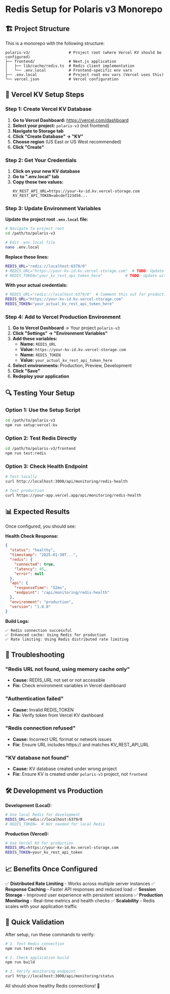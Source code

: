 # Redis Setup for Polaris v3 Monorepo

## 🏗️ Project Structure

This is a monorepo with the following structure:
```
polaris-v3/                 # Project root (where Vercel KV should be configured)
├── frontend/               # Next.js application
│   ├── lib/cache/redis.ts  # Redis client implementation
│   └── .env.local          # Frontend-specific env vars
├── .env.local              # Project root env vars (Vercel uses this)
└── vercel.json             # Vercel configuration
```

## 🚀 Vercel KV Setup Steps

### Step 1: Create Vercel KV Database

1. **Go to Vercel Dashboard:** https://vercel.com/dashboard
2. **Select your project:** `polaris-v3` (not frontend)
3. **Navigate to Storage tab**
4. **Click "Create Database" → "KV"**
5. **Choose region** (US East or US West recommended)
6. **Click "Create"**

### Step 2: Get Your Credentials

1. **Click on your new KV database**
2. **Go to ".env.local" tab**
3. **Copy these two values:**
   ```
   KV_REST_API_URL=https://your-kv-id.kv.vercel-storage.com
   KV_REST_API_TOKEN=abcdef123456...
   ```

### Step 3: Update Environment Variables

**Update the project root `.env.local` file:**

```bash
# Navigate to project root
cd /path/to/polaris-v3

# Edit .env.local file
nano .env.local
```

**Replace these lines:**
```bash
REDIS_URL="redis://localhost:6379/0"
# REDIS_URL="https://your-kv-id.kv.vercel-storage.com"  # TODO: Update with Vercel KV URL
# REDIS_TOKEN="your_kv_rest_api_token_here"          # TODO: Update with Vercel KV token
```

**With your actual credentials:**
```bash
# REDIS_URL="redis://localhost:6379/0"  # Comment this out for production
REDIS_URL="https://your-kv-id.kv.vercel-storage.com"
REDIS_TOKEN="your_actual_kv_rest_api_token_here"
```

### Step 4: Add to Vercel Production Environment

1. **Go to Vercel Dashboard** → Your project `polaris-v3`
2. **Click "Settings" → "Environment Variables"**
3. **Add these variables:**
   - **Name:** `REDIS_URL`
   - **Value:** `https://your-kv-id.kv.vercel-storage.com`
   - **Name:** `REDIS_TOKEN`
   - **Value:** `your_actual_kv_rest_api_token_here`
4. **Select environments:** Production, Preview, Development
5. **Click "Save"**
6. **Redeploy your application**

## 🔍 Testing Your Setup

### Option 1: Use the Setup Script
```bash
cd /path/to/polaris-v3
npm run setup:vercel-kv
```

### Option 2: Test Redis Directly
```bash
cd /path/to/polaris-v3/frontend
npm run test:redis
```

### Option 3: Check Health Endpoint
```bash
# Test locally
curl http://localhost:3000/api/monitoring/redis-health

# Test production
curl https://your-app.vercel.app/api/monitoring/redis-health
```

## 📊 Expected Results

Once configured, you should see:

**Health Check Response:**
```json
{
  "status": "healthy",
  "timestamp": "2025-01-30T...",
  "redis": {
    "connected": true,
    "latency": 45,
    "error": null
  },
  "api": {
    "responseTime": "52ms",
    "endpoint": "/api/monitoring/redis-health"
  },
  "environment": "production",
  "version": "1.0.0"
}
```

**Build Logs:**
```
✅ Redis connection successful
✅ Enhanced cache: Using Redis for production
✅ Rate limiting: Using Redis distributed rate limiting
```

## 🚨 Troubleshooting

### "Redis URL not found, using memory cache only"
- **Cause:** REDIS_URL not set or not accessible
- **Fix:** Check environment variables in Vercel dashboard

### "Authentication failed"
- **Cause:** Invalid REDIS_TOKEN
- **Fix:** Verify token from Vercel KV dashboard

### "Redis connection refused"
- **Cause:** Incorrect URL format or network issues
- **Fix:** Ensure URL includes https:// and matches KV_REST_API_URL

### "KV database not found"
- **Cause:** KV database created under wrong project
- **Fix:** Ensure KV is created under `polaris-v3` project, not `frontend`

## 🛠️ Development vs Production

**Development (Local):**
```bash
# Use local Redis for development
REDIS_URL=redis://localhost:6379/0
# REDIS_TOKEN=  # Not needed for local Redis
```

**Production (Vercel):**
```bash
# Use Vercel KV for production
REDIS_URL=https://your-kv-id.kv.vercel-storage.com
REDIS_TOKEN=your_kv_rest_api_token
```

## 📈 Benefits Once Configured

✅ **Distributed Rate Limiting** - Works across multiple server instances
✅ **Response Caching** - Faster API responses and reduced load
✅ **Session Storage** - Improved user experience with persistent sessions
✅ **Production Monitoring** - Real-time metrics and health checks
✅ **Scalability** - Redis scales with your application traffic

## 🎯 Quick Validation

After setup, run these commands to verify:

```bash
# 1. Test Redis connection
npm run test:redis

# 2. Check application build
npm run build

# 3. Verify monitoring endpoint
curl http://localhost:3000/api/monitoring/status
```

All should show healthy Redis connections! 🚀